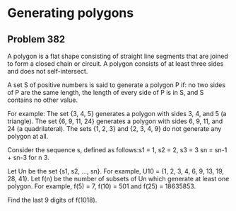 #  Generating polygons
## Problem 382



A polygon is a flat shape consisting of straight line segments that are joined to form a closed chain or circuit. A polygon consists of at least three sides and does not self-intersect.



A set S of positive numbers is said to generate a polygon P if: no two sides of P are the same length,
 the length of every side of P is in S, and
 S contains no other value.

For example:
The set {3, 4, 5} generates a polygon with sides 3, 4, and 5 (a triangle).
The set {6, 9, 11, 24} generates a polygon with sides 6, 9, 11, and 24 (a quadrilateral).
The sets {1, 2, 3} and {2, 3, 4, 9} do not generate any polygon at all.


Consider the sequence s, defined as follows:s1 = 1, s2 = 2, s3 = 3
sn = sn-1 + sn-3 for n  3.

Let Un be the set {s1, s2, ..., sn}. For example, U10 = {1, 2, 3, 4, 6, 9, 13, 19, 28, 41}.
Let f(n) be the number of subsets of Un which generate at least one polygon.
For example, f(5) = 7, f(10) = 501 and f(25) = 18635853.



Find the last 9 digits of f(1018).



